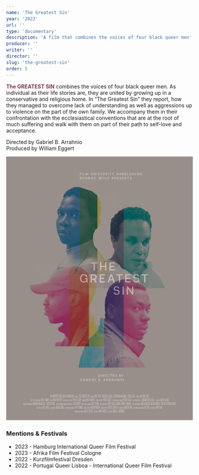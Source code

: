 ```yaml
---
name: 'The Greatest Sin'
year: '2023'
url: ''
type: 'documentary'
description: 'A film that combines the voices of four black queer men'
producer: ''
writer: ''
director: ''
slug: 'the-greatest-sin'
order: 5
---
```


<script>
  import ExternalLink from '$lib/components/Link/ExternalLink.svelte';
  import Link from '$lib/components/Link/Link.svelte';
</script>

**<span style="color:#823257;">The GREATEST SIN</span>** combines the voices of four black queer men. As individual as their life stories are, they are united by growing up in a conservative and religious home. In “The Greatest Sin” they report, how they managed to overcome lack of understanding as well as aggressions up to violence on the part of the own family. We accompany them in their confrontation with the ecclesiastical conventions that are at the root of much suffering and walk with them on part of their path to self-love and acceptance.

Directed by Gabriel B. Arrahnio  
Produced by William Eggert

<div class="hidden-desktop">

![Movie Poster](../../assets/projects/the-greatest-sin/the-greatest-sin_poster.jpg)

</div>

### Mentions & Festivals

- 2023 - Hamburg International Queer Film Festival
- 2023 - Afrika Film Festival Cologne
- 2022 - Kurzfilmfestival Dresden
- 2022 - Portugal Queer Lisboa - International Queer Film Festival
